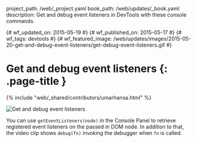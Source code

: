 project_path: /web/_project.yaml book_path: /web/updates/_book.yaml description: Get and debug event listeners in DevTools with these console commands.

{# wf_updated_on: 2015-05-19 #} {# wf_published_on: 2015-05-17 #} {# wf_tags: devtools #} {# wf_featured_image: /web/updates/images/2015-05-20-get-and-debug-event-listeners/get-debug-event-listeners.gif #}

# Get and debug event listeners {: .page-title }

{% include "web/_shared/contributors/umarhansa.html" %}

<img src="/web/updates/images/2015-05-20-get-and-debug-event-listeners/get-debug-event-listeners.gif" alt="Get and debug event listeners" />

You can use `getEventListeners(node)` in the Console Panel to retrieve registered event listeners on the passed in DOM node. In addition to that, the video clip shows `debug(fn)` invoking the debugger when `fn` is called.